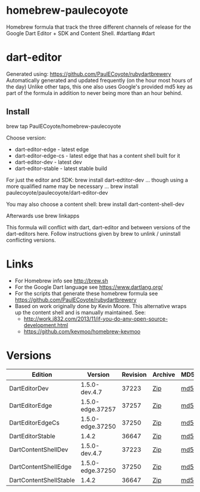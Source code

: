 homebrew-paulecoyote
====================

Homebrew formula that track the three different channels of release for the Google Dart Editor + SDK and Content Shell.  #dartlang #dart

dart-editor
===========

Generated using: https://github.com/PaulECoyote/rubydartbrewery
Automatically generated and updated frequently (on the hour most hours of the day)
Unlike other taps, this one also uses Google's provided md5 key as part of the formula in addition to never being more than an hour behind.

Install
-------
brew tap PaulECoyote/homebrew-paulecoyote

Choose version:
* dart-editor-edge - latest edge
* dart-editor-edge-cs - latest edge that has a content shell built for it
* dart-editor-dev - latest dev
* dart-editor-stable - latest stable build

For just the editor and SDK:
brew install dart-edtitor-dev
... though using a more qualified name may be necessary ...
brew install paulecoyote/paulecoyote/dart-editor-dev

You may also choose a content shell:
brew install dart-content-shell-dev

Afterwards use 
brew linkapps

This formula will conflict with dart, dart-editor and between versions of the dart-editors here.  Follow instructions given by brew to unlink / uninstall conflicting versions.

Links
=====
* For Homebrew info see http://brew.sh
* For the Google Dart language see https://www.dartlang.org/
* For the scripts that generate these homebrew formula see https://github.com/PaulECoyote/rubydartbrewery
* Based on work originally done by Kevin Moore. This alternative wraps up the content shell and is manually maintained.  See: 
    * http://work.j832.com/2013/11/if-you-do-any-open-source-development.html
    * https://github.com/kevmoo/homebrew-kevmoo

Versions
========
| Edition | Version | Revision | Archive | MD5 | Notes |
| ------- | ------- | -------- | ------- | --- | ----- |
| DartEditorDev | 1.5.0-dev.4.7 | 37223 | [Zip](http://storage.googleapis.com/dart-archive/channels/dev/release/37223/editor/darteditor-macos-x64.zip) | [md5](http://storage.googleapis.com/dart-archive/channels/dev/release/37223/editor/darteditor-macos-x64.zip.md5sum) | [Changes](http://storage.googleapis.com/dart-archive/channels/dev/release/latest/changelog.html) |
| DartEditorEdge | 1.5.0-edge.37257 | 37257 | [Zip](http://storage.googleapis.com/dart-archive/channels/be/raw/37257/editor/darteditor-macos-x64.zip) | [md5](http://storage.googleapis.com/dart-archive/channels/be/raw/37257/editor/darteditor-macos-x64.zip.md5sum) | - |
| DartEditorEdgeCs | 1.5.0-edge.37250 | 37250 | [Zip](http://storage.googleapis.com/dart-archive/channels/be/raw/37250/editor/darteditor-macos-x64.zip) | [md5](http://storage.googleapis.com/dart-archive/channels/be/raw/37250/editor/darteditor-macos-x64.zip.md5sum) | - |
| DartEditorStable | 1.4.2 | 36647 | [Zip](http://storage.googleapis.com/dart-archive/channels/stable/release/36647/editor/darteditor-macos-x64.zip) | [md5](http://storage.googleapis.com/dart-archive/channels/stable/release/36647/editor/darteditor-macos-x64.zip.md5sum) | [Changes](http://storage.googleapis.com/dart-archive/channels/stable/release/latest/changelog.html) |
| DartContentShellDev | 1.5.0-dev.4.7 | 37223 | [Zip](http://storage.googleapis.com/dart-archive/channels/dev/release/37223/dartium/content_shell-macos-ia32-release.zip) | [md5](http://storage.googleapis.com/dart-archive/channels/dev/release/37223/dartium/content_shell-macos-ia32-release.zip.md5sum) | - |
| DartContentShellEdge | 1.5.0-edge.37250 | 37250 | [Zip](http://storage.googleapis.com/dart-archive/channels/be/raw/37250/dartium/content_shell-macos-ia32-release.zip) | [md5](http://storage.googleapis.com/dart-archive/channels/be/raw/37250/dartium/content_shell-macos-ia32-release.zip.md5sum) | - |
| DartContentShellStable | 1.4.2 | 36647 | [Zip](http://storage.googleapis.com/dart-archive/channels/stable/release/36647/dartium/content_shell-macos-ia32-release.zip) | [md5](http://storage.googleapis.com/dart-archive/channels/stable/release/36647/dartium/content_shell-macos-ia32-release.zip.md5sum) | - |
